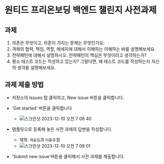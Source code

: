 # 원티드 프리온보딩 백엔드 챌린지 사전과제

## 과제
1. 의존은 무엇이고, 의존이 가지는 문제는 무엇인가요.
2. 객체의 협력, 책임, 역할, 메세지에 대해서 이해하는 이해하는 바를 설명해보세요.
3. 전략패턴에 대해서 설명하시오. 전략패턴의 핵심은 무엇이라고 생각하는가?
4. 평소 테스트 코드는 작성하고 있는지? 그렇다면, 왜 테스트 코드를 작성하는지 자신의 생각을 설명해보세요.

## 과제 제출 방법
- 저장소의 Issues 탭 클릭하고, New issue 버튼을 클릭합니다.
- 'Get started' 버튼을 클릭합니다
  - ![스크린샷 2023-12-10 오전 7 08 40](https://github.com/hi-zayden/wanted-preonboarding-challenge-backend-2401/assets/153395045/a457597b-68f1-4b29-b037-d0b20f54d0fa)

- 템플릿으로 등록해 놓은 사전 과제의 답변을 작성합니다.
  - 제목: `제출일`과 `이름`수정
  - ![스크린샷 2023-12-10 오전 7 09 01](https://github.com/hi-zayden/wanted-preonboarding-challenge-backend-2401/assets/153395045/33bce91a-6859-4a57-ad8b-7776803fca4c)

- 'Submit new issue'버튼을 클릭해서 사전 과제를 제출합니다.

